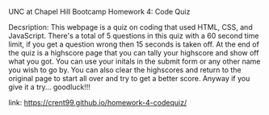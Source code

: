 UNC at Chapel Hill Bootcamp Homework 4: Code Quiz

Decsription: This webpage is a quiz on coding that used HTML, CSS, and JavaScript. There's a total of 5 questions in this quiz with a 60 second time limit, if you get a question wrong then 15 seconds is taken off. At the end of the quiz is a highscore page that you can tally your highscore and show off what you got. You can use your initals in the submit form or any other name you wish to go by. You can also clear the highscores and return to the original page to start all over and try to get a better score. Anyway if you give it a try... goodluck!!!

link: [](https://crent99.github.io/homework-4-codequiz/)https://crent99.github.io/homework-4-codequiz/

